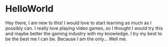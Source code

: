 # HelloWorld

Hey there, I am new to this! I would love to start learning as much as I possibly can. I really love playing video games, so I thought I would try this and maybe better the gaming industry with my knowledge. I try my best to be the best me I can be. Because I am the only... Well me.
